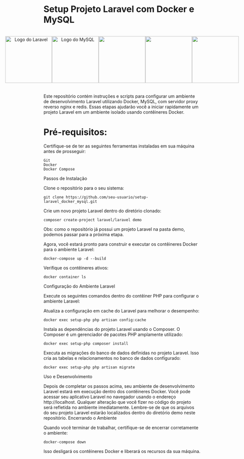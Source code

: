 <h1>Setup Projeto Laravel com Docker e MySQL</h1>
<br>


<center>
<div style="display: flex; align-items: center; justify-content: center;">
    <img src="https://laravel.com/img/logomark.min.svg" alt="Logo do Laravel" width="150">
    <img src="https://www.mysql.com/common/logos/logo-mysql-170x115.png" alt="Logo do MySQL" width="150">
    <img src="https://cdn.jsdelivr.net/gh/devicons/devicon/icons/docker/docker-original.svg" width="150">
    <img src="https://cdn.jsdelivr.net/gh/devicons/devicon/icons/nginx/nginx-original.svg" width="150" />
    <img src="https://cdn.jsdelivr.net/gh/devicons/devicon/icons/redis/redis-original-wordmark.svg" width= "150"/>      
</div>
</center>
<br>
<br>
Este repositório contém instruções e scripts para configurar um ambiente de desenvolvimento Laravel utilizando Docker, MySQL, com servidor proxy reverso nginx e redis. Essas etapas ajudarão você a iniciar rapidamente um projeto Laravel em um ambiente isolado usando contêineres Docker.
<br>
<h1>Pré-requisitos:</h1>

Certifique-se de ter as seguintes ferramentas instaladas em sua máquina antes de prosseguir:

    Git
    Docker
    Docker Compose

Passos de Instalação

Clone o repositório para o seu sistema:

    git clone https://github.com/seu-usuario/setup-laravel_docker_mysql.git

Crie um novo projeto Laravel dentro do diretório clonado:

    composer create-project laravel/laravel demo

Obs: como o repositório já possui um projeto Laravel na pasta demo, podemos passar para a próxima etapa.

Agora, você estará pronto para construir e executar os contêineres Docker para o ambiente Laravel:

    docker-compose up -d --build


Verifique os contêineres ativos:

    docker container ls



Configuração do Ambiente Laravel

Execute os seguintes comandos dentro do contêiner PHP para configurar o ambiente Laravel:

Atualiza a configuração em cache do Laravel para melhorar o desempenho:

    docker exec setup-php php artisan config:cache

Instala as dependências do projeto Laravel usando o Composer. O Composer é um gerenciador de pacotes PHP amplamente utilizado:

    docker exec setup-php composer install

Executa as migrações do banco de dados definidas no projeto Laravel. Isso cria as tabelas e relacionamentos no banco de dados configurado:

    docker exec setup-php php artisan migrate



Uso e Desenvolvimento

Depois de completar os passos acima, seu ambiente de desenvolvimento Laravel estará em execução dentro dos contêineres Docker. Você pode acessar seu aplicativo Laravel no navegador usando o endereço http://localhost. Qualquer alteração que você fizer no código do projeto será refletida no ambiente imediatamente. Lembre-se de que os arquivos do seu projeto Laravel estarão localizados dentro do diretório demo neste repositório.
Encerrando o Ambiente

Quando você terminar de trabalhar, certifique-se de encerrar corretamente o ambiente:

    docker-compose down

Isso desligará os contêineres Docker e liberará os recursos da sua máquina.
